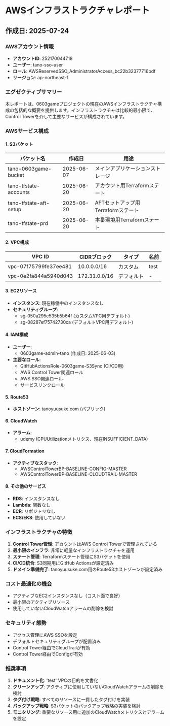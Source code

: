 # AWSインフラストラクチャレポート
## 作成日: 2025-07-24

### AWSアカウント情報
- **アカウントID**: 252170044718
- **ユーザー**: tano-sso-user
- **ロール**: AWSReservedSSO_AdministratorAccess_bc22b32377716bdf
- **リージョン**: ap-northeast-1

### エグゼクティブサマリー
本レポートは、0603gameプロジェクトの現在のAWSインフラストラクチャ構成の包括的な概要を提供します。インフラストラクチャは比較的最小限で、Control Towerを介して主要なサービスが構成されています。

### AWSサービス構成

#### 1. S3バケット
| バケット名 | 作成日 | 用途 |
|-------------|---------------|---------|
| tano-0603game-bucket | 2025-06-07 | メインアプリケーションストレージ |
| tano-tfstate-accounts | 2025-06-20 | アカウント用Terraformステート |
| tano-tfstate-aft-setup | 2025-06-20 | AFTセットアップ用Terraformステート |
| tano-tfstate-prd | 2025-06-20 | 本番環境用Terraformステート |

#### 2. VPC構成
| VPC ID | CIDRブロック | タイプ | 名前 |
|--------|------------|------|------|
| vpc-07f75799fe37ee481 | 10.0.0.0/16 | カスタム | test |
| vpc-0e2fa844a5940d043 | 172.31.0.0/16 | デフォルト | - |

#### 3. EC2リソース
- **インスタンス**: 現在稼働中のインスタンスなし
- **セキュリティグループ**:
  - sg-050a295e535b5b64f (カスタムVPC用デフォルト)
  - sg-08287ef75742730ca (デフォルトVPC用デフォルト)

#### 4. IAM構成
- **ユーザー**: 
  - 0603game-admin-tano (作成日: 2025-06-03)
- **主要なロール**:
  - GitHubActionsRole-0603game-S3Sync (CI/CD用)
  - AWS Control Tower関連ロール
  - AWS SSO関連ロール
  - サービスリンクロール

#### 5. Route53
- **ホストゾーン**: tanoyuusuke.com (パブリック)

#### 6. CloudWatch
- **アラーム**: 
  - udemy (CPUUtilizationメトリクス、現在INSUFFICIENT_DATA)

#### 7. CloudFormation
- **アクティブなスタック**:
  - AWSControlTowerBP-BASELINE-CONFIG-MASTER
  - AWSControlTowerBP-BASELINE-CLOUDTRAIL-MASTER

#### 8. その他のサービス
- **RDS**: インスタンスなし
- **Lambda**: 関数なし
- **ECR**: リポジトリなし
- **ECS/EKS**: 使用していない

### インフラストラクチャの特徴
1. **Control Tower管理**: アカウントはAWS Control Towerで管理されている
2. **最小限のインフラ**: 非常に軽量なインフラストラクチャを運用
3. **ステート管理**: Terraformステート管理にS3バケットを使用
4. **CI/CD統合**: S3同期用にGitHub Actionsが設定済み
5. **ドメイン準備完了**: tanoyuusuke.com用のRoute53ホストゾーンが設定済み

### コスト最適化の機会
- アクティブなEC2インスタンスなし（コスト面で良好）
- 最小限のアクティブリソース
- 使用していないCloudWatchアラームの削除を検討

### セキュリティ態勢
- アクセス管理にAWS SSOを設定
- デフォルトセキュリティグループが配置済み
- Control Tower経由でCloudTrailが有効
- Control Tower経由でConfigが有効

### 推奨事項
1. **ドキュメント化**: 'test' VPCの目的を文書化
2. **クリーンアップ**: アクティブに使用していないCloudWatchアラームの削除を検討
3. **タグ付け戦略**: すべてのリソースに一貫したタグ付けを実装
4. **バックアップ戦略**: S3バケットのバックアップ戦略の実装を検討
5. **モニタリング**: 重要なリソース用に追加のCloudWatchメトリクスとアラームを設定